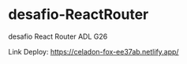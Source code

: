 # desafio-ReactRouter
desafio React Router ADL G26

Link Deploy: https://celadon-fox-ee37ab.netlify.app/
